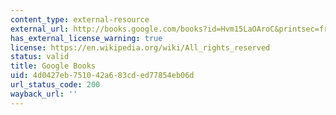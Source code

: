 ```yaml
---
content_type: external-resource
external_url: http://books.google.com/books?id=Hvm15LaOAroC&printsec=frontcover
has_external_license_warning: true
license: https://en.wikipedia.org/wiki/All_rights_reserved
status: valid
title: Google Books
uid: 4d0427eb-7510-42a6-83cd-ed77854eb06d
url_status_code: 200
wayback_url: ''
---
```

